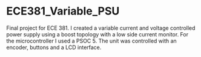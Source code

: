 # ECE381_Variable_PSU
Final project for ECE 381. I created a variable current and voltage controlled power supply using a boost topology with a low side current monitor. For the microcontroller I used a PSOC 5. The unit was controlled with an encoder, buttons and a LCD interface.
